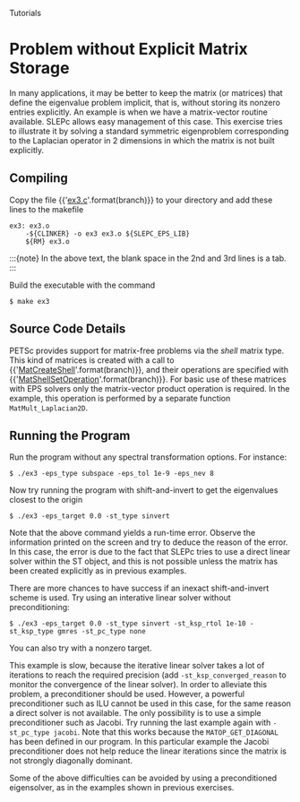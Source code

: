 Tutorials

# Problem without Explicit Matrix Storage

In many applications, it may be better to keep the matrix (or matrices) that define the eigenvalue problem implicit, that is, without storing its nonzero entries explicitly. An example is when we have a matrix-vector routine available. SLEPc allows easy management of this case. This exercise tries to illustrate it by solving a standard symmetric eigenproblem corresponding to the Laplacian operator in 2 dimensions in which the matrix is not built explicitly.

## Compiling

Copy the file {{'[ex3.c](https://slepc.upv.es/{}/src/eps/tutorials/ex3.c.html)'.format(branch)}} to your directory and add these lines to the makefile

```{code} make
ex3: ex3.o
	-${CLINKER} -o ex3 ex3.o ${SLEPC_EPS_LIB}
	${RM} ex3.o
```

:::{note}
In the above text, the blank space in the 2nd and 3rd lines is a tab.
:::

Build the executable with the command

```{code} console
$ make ex3
```

## Source Code Details

PETSc provides support for matrix-free problems via the _shell_ matrix type.
This kind of matrices is created with a call to {{'[MatCreateShell](https://petsc.org/{}/manualpages/Mat/MatCreateShell)'.format(branch)}}, and their operations are specified with {{'[MatShellSetOperation](https://petsc.org/{}/manualpages/Mat/MatShellSetOperation)'.format(branch)}}.
For basic use of these matrices with EPS solvers only the matrix-vector product operation is required. In the example, this operation is performed by a separate function `MatMult_Laplacian2D`.

## Running the Program

Run the program without any spectral transformation options. For instance:

```{code} console
$ ./ex3 -eps_type subspace -eps_tol 1e-9 -eps_nev 8
```

Now try running the program with shift-and-invert to get the eigenvalues closest to the origin

```{code} console
$ ./ex3 -eps_target 0.0 -st_type sinvert
```

Note that the above command yields a run-time error. Observe the information printed on the screen and try to deduce the reason of the error. In this case, the error is due to the fact that SLEPc tries to use a direct linear solver within the ST object, and this is not possible unless the matrix has been created explicitly as in previous examples.

There are more chances to have success if an inexact shift-and-invert scheme is used. Try using an interative linear solver without preconditioning:

```{code} console
$ ./ex3 -eps_target 0.0 -st_type sinvert -st_ksp_rtol 1e-10 -st_ksp_type gmres -st_pc_type none
```

You can also try with a nonzero target.

This example is slow, because the iterative linear solver takes a lot of iterations to reach the required precision (add `-st_ksp_converged_reason` to monitor the convergence of the linear solver). In order to alleviate this problem, a preconditioner should be used. However, a powerful preconditioner such as ILU cannot be used in this case, for the same reason a direct solver is not available. The only possibility is to use a simple preconditioner such as Jacobi. Try running the last example again with `-st_pc_type jacobi`. Note that this works because the `MATOP_GET_DIAGONAL` has been defined in our program. In this particular example the Jacobi preconditioner does not help reduce the linear iterations since the matrix is not strongly diagonally dominant.

Some of the above difficulties can be avoided by using a preconditioned eigensolver, as in the examples shown in previous exercises.
